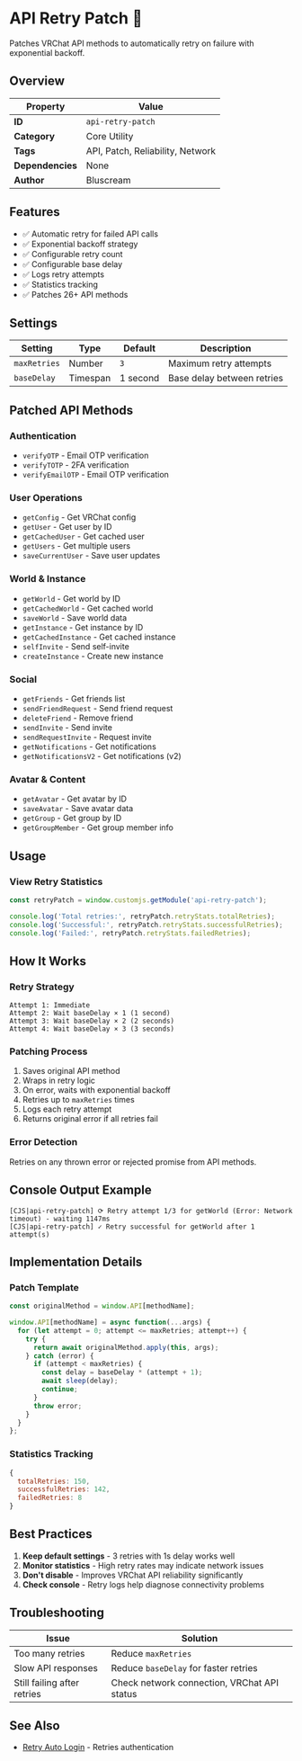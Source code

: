 # API Retry Patch 🔄

Patches VRChat API methods to automatically retry on failure with exponential backoff.

## Overview

| Property         | Value                                    |
| ---------------- | ---------------------------------------- |
| **ID**           | `api-retry-patch`                        |
| **Category**     | Core Utility                             |
| **Tags**         | API, Patch, Reliability, Network         |
| **Dependencies** | None                                     |
| **Author**       | Bluscream                                |

## Features

- ✅ Automatic retry for failed API calls
- ✅ Exponential backoff strategy
- ✅ Configurable retry count
- ✅ Configurable base delay
- ✅ Logs retry attempts
- ✅ Statistics tracking
- ✅ Patches 26+ API methods

## Settings

| Setting      | Type     | Default    | Description                     |
| ------------ | -------- | ---------- | ------------------------------- |
| `maxRetries` | Number   | `3`        | Maximum retry attempts          |
| `baseDelay`  | Timespan | 1 second   | Base delay between retries      |

## Patched API Methods

### Authentication

- `verifyOTP` - Email OTP verification
- `verifyTOTP` - 2FA verification
- `verifyEmailOTP` - Email OTP verification

### User Operations

- `getConfig` - Get VRChat config
- `getUser` - Get user by ID
- `getCachedUser` - Get cached user
- `getUsers` - Get multiple users
- `saveCurrentUser` - Save user updates

### World & Instance

- `getWorld` - Get world by ID
- `getCachedWorld` - Get cached world
- `saveWorld` - Save world data
- `getInstance` - Get instance by ID
- `getCachedInstance` - Get cached instance
- `selfInvite` - Send self-invite
- `createInstance` - Create new instance

### Social

- `getFriends` - Get friends list
- `sendFriendRequest` - Send friend request
- `deleteFriend` - Remove friend
- `sendInvite` - Send invite
- `sendRequestInvite` - Request invite
- `getNotifications` - Get notifications
- `getNotificationsV2` - Get notifications (v2)

### Avatar & Content

- `getAvatar` - Get avatar by ID
- `saveAvatar` - Save avatar data
- `getGroup` - Get group by ID
- `getGroupMember` - Get group member info

## Usage

### View Retry Statistics

```javascript
const retryPatch = window.customjs.getModule('api-retry-patch');

console.log('Total retries:', retryPatch.retryStats.totalRetries);
console.log('Successful:', retryPatch.retryStats.successfulRetries);
console.log('Failed:', retryPatch.retryStats.failedRetries);
```

## How It Works

### Retry Strategy

```
Attempt 1: Immediate
Attempt 2: Wait baseDelay × 1 (1 second)
Attempt 3: Wait baseDelay × 2 (2 seconds)
Attempt 4: Wait baseDelay × 3 (3 seconds)
```

### Patching Process

1. Saves original API method
2. Wraps in retry logic
3. On error, waits with exponential backoff
4. Retries up to `maxRetries` times
5. Logs each retry attempt
6. Returns original error if all retries fail

### Error Detection

Retries on any thrown error or rejected promise from API methods.

## Console Output Example

```
[CJS|api-retry-patch] ⟳ Retry attempt 1/3 for getWorld (Error: Network timeout) - waiting 1147ms
[CJS|api-retry-patch] ✓ Retry successful for getWorld after 1 attempt(s)
```

## Implementation Details

### Patch Template

```javascript
const originalMethod = window.API[methodName];

window.API[methodName] = async function(...args) {
  for (let attempt = 0; attempt <= maxRetries; attempt++) {
    try {
      return await originalMethod.apply(this, args);
    } catch (error) {
      if (attempt < maxRetries) {
        const delay = baseDelay * (attempt + 1);
        await sleep(delay);
        continue;
      }
      throw error;
    }
  }
};
```

### Statistics Tracking

```javascript
{
  totalRetries: 150,
  successfulRetries: 142,
  failedRetries: 8
}
```

## Best Practices

1. **Keep default settings** - 3 retries with 1s delay works well
2. **Monitor statistics** - High retry rates may indicate network issues
3. **Don't disable** - Improves VRChat API reliability significantly
4. **Check console** - Retry logs help diagnose connectivity problems

## Troubleshooting

| Issue                  | Solution                                  |
| ---------------------- | ----------------------------------------- |
| Too many retries       | Reduce `maxRetries`                       |
| Slow API responses     | Reduce `baseDelay` for faster retries     |
| Still failing after retries | Check network connection, VRChat API status |

## See Also

- [Retry Auto Login](retry-auto-login.md) - Retries authentication

